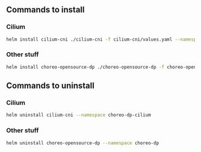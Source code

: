 ## Commands to install


### Cilium

``` bash
helm install cilium-cni ./cilium-cni -f cilium-cni/values.yaml --namespace choreo-dp-cilium
```

### Other stuff

```bash
helm install choreo-opensource-dp ./choreo-opensource-dp -f choreo-opensource-dp/values.yaml --namespace choreo-dp
```


## Commands to uninstall

### Cilium

```bash
helm uninstall cilium-cni --namespace choreo-dp-cilium
```

### Other stuff

```bash
helm uninstall choreo-opensource-dp --namespace choreo-dp 
```